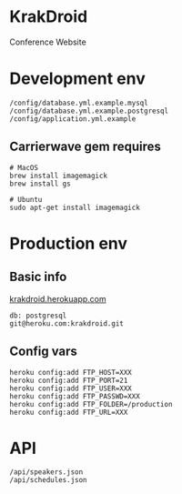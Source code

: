 KrakDroid
=========

Conference Website


# Development env

	/config/database.yml.example.mysql
	/config/database.yml.example.postgresql
	/config/application.yml.example


## Carrierwave gem requires

	# MacOS
	brew install imagemagick
	brew install gs
	
	# Ubuntu
	sudo apt-get install imagemagick


# Production env

## Basic info

[krakdroid.herokuapp.com](http://krakdroid.herokuapp.com)

	db: postgresql
	git@heroku.com:krakdroid.git

## Config vars

	heroku config:add FTP_HOST=XXX
	heroku config:add FTP_PORT=21
	heroku config:add FTP_USER=XXX
	heroku config:add FTP_PASSWD=XXX
	heroku config:add FTP_FOLDER=/production
	heroku config:add FTP_URL=XXX


# API

	/api/speakers.json
	/api/schedules.json
